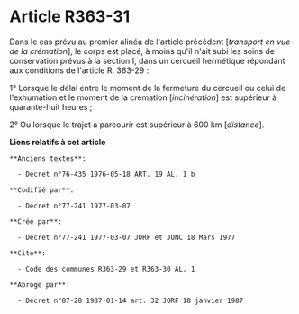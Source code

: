 # Article R363-31

Dans le cas prévu au premier alinéa de l'article précédent [*transport en vue de la crémation*], le corps est placé, à moins
qu'il n'ait subi les soins de conservation prévus à la section I, dans un cercueil hermétique répondant aux conditions de
l'article R. 363-29 :

1° Lorsque le délai entre le moment de la fermeture du cercueil ou celui de l'exhumation et le moment de la crémation
[*incinération*] est supérieur à quarante-huit heures ;

2° Ou lorsque le trajet à parcourir est supérieur à 600 km [*distance*].

**Liens relatifs à cet article**

	**Anciens textes**:

	  - Décret n°76-435 1976-05-18 ART. 19 AL. 1 b

	**Codifié par**:

	  - Décret n°77-241 1977-03-07

	**Créé par**:

	  - Décret n°77-241 1977-03-07 JORF et JONC 18 Mars 1977

	**Cite**:

	  - Code des communes R363-29 et R363-30 AL. 1

	**Abrogé par**:

	  - Décret n°87-28 1987-01-14 art. 32 JORF 18 janvier 1987
